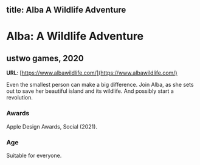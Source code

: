 title: Alba A Wildlife Adventure
---
# Alba: A Wildlife Adventure
## ustwo games, 2020

**URL**: [https://www.albawildlife.com/](https://www.albawildlife.com/)

Even the smallest person can make a big difference. Join Alba, as she sets out to save her beautiful island and its wildlife. And possibly start a revolution.

### Awards
Apple Design Awards, Social (2021).

### Age
Suitable for everyone.